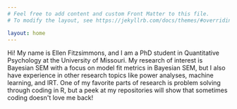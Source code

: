 ```yaml
---
# Feel free to add content and custom Front Matter to this file.
# To modify the layout, see https://jekyllrb.com/docs/themes/#overriding-theme-defaults

layout: home
---
```


Hi! My name is Ellen Fitzsimmons, and I am a PhD student in Quantitative Psychology at the University of Missouri. My research of interest is Bayesian SEM with a focus on model fit metrics in Bayesian SEM, but I also have experience in other research topics like power analyses, machine learning, and IRT. One of my favorite parts of research is problem solving through coding in R, but a peek at my repositories will show that sometimes coding doesn't love me back!